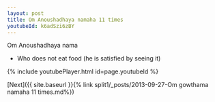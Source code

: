 ```yaml
---
layout: post
title: Om Anoushadhaya namaha 11 times
youtubeId: k6adSzi6zBY
---
```

 
 
Om Anoushadhaya nama 
 
 -  Who does not eat food (he is satisfied by seeing it) 
 
  
 
  
 
 
 
 
 
 


{% include youtubePlayer.html id=page.youtubeId %}
 
[Next]({{ site.baseurl }}{% link  split1/_posts/2013-09-27-Om gowthama namaha 11 times.md%})
 
